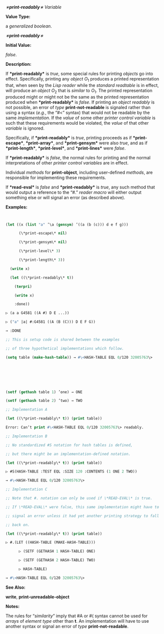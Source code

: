 *∗***print-readably***∗ Variable* 



**Value Type:** 



a *generalized boolean*. 







 



 



*∗***print-readably***∗* 



**Initial Value:** 



*false*. 



**Description:** 



If **\*print-readably\*** is *true*, some special rules for printing *objects* go into effect. Specifically, printing any *object O*<sub>1</sub> produces a printed representation that, when seen by the *Lisp reader* while the *standard readtable* is in effect, will produce an *object O*<sub>2</sub> that is *similar* to *O*<sub>1</sub>. The printed representation produced might or might not be the same as the printed representation produced when **\*print-readably\*** is *false*. If printing an *object readably* is not possible, an error of *type* **print-not-readable** is signaled rather than using a syntax (*e.g.*, the “#\<” syntax) that would not be readable by the same *implementation*. If the *value* of some other *printer control variable* is such that these requirements would be violated, the *value* of that other *variable* is ignored. 



Specifically, if **\*print-readably\*** is *true*, printing proceeds as if **\*print-escape\***, **\*print-array\***, and **\*print-gensym\*** were also *true*, and as if **\*print-length\***, **\*print-level\***, and **\*print-lines\*** were *false*. 



If **\*print-readably\*** is *false*, the normal rules for printing and the normal interpretations of other *printer control variables* are in effect. 



Individual *methods* for **print-object**, including user-defined *methods*, are responsible for implementing these requirements. 



If **\*read-eval\*** is *false* and **\*print-readably\*** is *true*, any such method that would output a reference to the “#.” *reader macro* will either output something else or will signal an error (as described above). 



**Examples:**
```lisp


(let ((x (list "a" ’\a (gensym) ’((a (b (c))) d e f g))) 

      (\*print-escape\* nil) 

      (\*print-gensym\* nil) 

      (\*print-level\* 3) 

      (\*print-length\* 3)) 

  (write x) 

  (let ((\*print-readably\* t)) 

    (terpri) 

    (write x) 

    :done)) 

▷ (a a G4581 ((A #) D E ...)) 

▷ ("a" |a| #:G4581 ((A (B (C))) D E F G)) 

→ :DONE 

;; This is setup code is shared between the examples 

;; of three hypothetical implementations which follow. 

(setq table (make-hash-table)) → #\<HASH-TABLE EQL 0/120 32005763\> 







(setf (gethash table 1) ’one) → ONE 

(setf (gethash table 2) ’two) → TWO 

;; Implementation A 

(let ((\*print-readably\* t)) (print table)) 

Error: Can’t print #\<HASH-TABLE EQL 0/120 32005763\> readably. 

;; Implementation B 

;; No standardized #S notation for hash tables is defined, 

;; but there might be an implementation-defined notation. 

(let ((\*print-readably\* t)) (print table)) 

▷ #S(HASH-TABLE :TEST EQL :SIZE 120 :CONTENTS (1 ONE 2 TWO)) 

→ #\<HASH-TABLE EQL 0/120 32005763\> 

;; Implementation C 

;; Note that #. notation can only be used if \*READ-EVAL\* is true. 

;; If \*READ-EVAL\* were false, this same implementation might have to 

;; signal an error unless it had yet another printing strategy to fall 

;; back on. 

(let ((\*print-readably\* t)) (print table)) 

▷ #.(LET ((HASH-TABLE (MAKE-HASH-TABLE))) 

      ▷ (SETF (GETHASH 1 HASH-TABLE) ONE) 

      ▷ (SETF (GETHASH 2 HASH-TABLE) TWO) 

      ▷ HASH-TABLE) 

→ #\<HASH-TABLE EQL 0/120 32005763\> 


```
**See Also:** 



**write**, **print-unreadable-object** 



**Notes:** 



The rules for “*similarity*” imply that #A or #( syntax cannot be used for *arrays* of *element type* other than **t**. An implementation will have to use another syntax or signal an error of *type* **print-not-readable**. 



